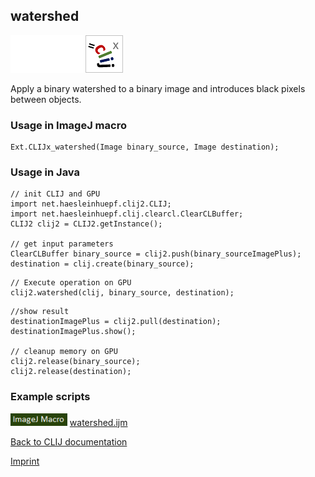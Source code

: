 ## watershed
<img src="images/mini_empty_logo.png"/><img src="images/mini_empty_logo.png"/><img src="images/mini_clijx_logo.png"/>

Apply a binary watershed to a binary image and introduces black pixels between objects.

### Usage in ImageJ macro
```
Ext.CLIJx_watershed(Image binary_source, Image destination);
```


### Usage in Java
```
// init CLIJ and GPU
import net.haesleinhuepf.clij2.CLIJ;
import net.haesleinhuepf.clij.clearcl.ClearCLBuffer;
CLIJ2 clij2 = CLIJ2.getInstance();

// get input parameters
ClearCLBuffer binary_source = clij2.push(binary_sourceImagePlus);
destination = clij.create(binary_source);
```

```
// Execute operation on GPU
clij2.watershed(clij, binary_source, destination);
```

```
//show result
destinationImagePlus = clij2.pull(destination);
destinationImagePlus.show();

// cleanup memory on GPU
clij2.release(binary_source);
clij2.release(destination);
```




### Example scripts
<a href="https://github.com/clij/clij-advanced-filters/blob/master/src/main/macro/"><img src="images/language_macro.png" height="20"/></a> [watershed.ijm](https://github.com/clij/clij-advanced-filters/blob/master/src/main/macro/watershed.ijm)  


[Back to CLIJ documentation](https://clij.github.io/)

[Imprint](https://clij.github.io/imprint)
